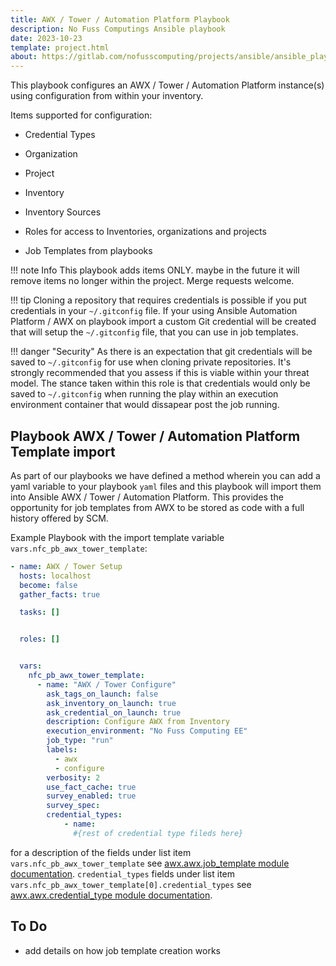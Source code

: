 ```yaml
---
title: AWX / Tower / Automation Platform Playbook
description: No Fuss Computings Ansible playbook
date: 2023-10-23
template: project.html
about: https://gitlab.com/nofusscomputing/projects/ansible/ansible_playbooks
---
```


This playbook configures an AWX / Tower / Automation Platform instance(s) using configuration from within your inventory.

Items supported for configuration:

- Credential Types

- Organization

- Project

- Inventory

- Inventory Sources

- Roles for access to Inventories, organizations and projects

- Job Templates from playbooks

!!! note Info
    This playbook adds items ONLY. maybe in the future it will remove items no longer within the project. Merge requests welcome.

!!! tip
    Cloning a repository that requires credentials is possible if you put credentials in your `~/.gitconfig` file. If your using Ansible Automation Platform / AWX on playbook import a custom Git credential will be created that will setup the `~/.gitconfig` file, that you can use in job templates.

!!! danger "Security"
    As there is an expectation that git credentials will be saved to `~/.gitconfig` for use when cloning private repositories. It's strongly recommended that you assess if this is viable within your threat model. The stance taken within this role is that credentials would only be saved to `~/.gitconfig` when running the play within an execution environment container that would dissapear post the job running.

## Playbook AWX / Tower / Automation Platform Template import

As part of our playbooks we have defined a method wherein you can add a yaml variable to your playbook `yaml` files and this playbook will import them into Ansible AWX / Tower / Automation Platform. This provides the opportunity for job templates from AWX to be stored as code with a full history offered by SCM. 

Example Playbook with the import template variable `vars.nfc_pb_awx_tower_template`:

``` yaml
- name: AWX / Tower Setup
  hosts: localhost
  become: false
  gather_facts: true

  tasks: []


  roles: []


  vars:
    nfc_pb_awx_tower_template:
      - name: "AWX / Tower Configure"
        ask_tags_on_launch: false
        ask_inventory_on_launch: true
        ask_credential_on_launch: true
        description: Configure AWX from Inventory
        execution_environment: "No Fuss Computing EE"
        job_type: "run"
        labels:
          - awx
          - configure
        verbosity: 2
        use_fact_cache: true
        survey_enabled: true
        survey_spec:
        credential_types:
            - name:
              #{rest of credential type fileds here}


```

for a description of the fields under list item `vars.nfc_pb_awx_tower_template` see [awx.awx.job_template module documentation](https://docs.ansible.com/ansible/latest/collections/awx/awx/job_template_module.html). `credential_types` fields under list item `vars.nfc_pb_awx_tower_template[0].credential_types` see [awx.awx.credential_type module documentation](https://docs.ansible.com/ansible/latest/collections/awx/awx/credential_type_module.html).


## To Do

- add details on how job template creation works